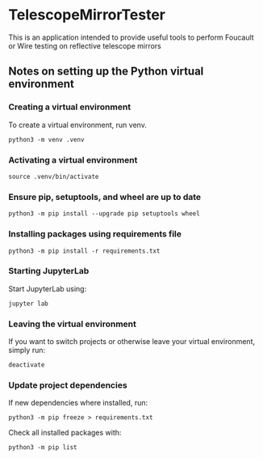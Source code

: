 # TelescopeMirrorTester
This is an application intended to provide useful tools to perform Foucault or Wire testing on reflective telescope mirrors

## Notes on setting up the Python virtual environment

### Creating a virtual environment
To create a virtual environment, run venv.
```
python3 -m venv .venv
```

### Activating a virtual environment
```
source .venv/bin/activate
```

### Ensure pip, setuptools, and wheel are up to date
```
python3 -m pip install --upgrade pip setuptools wheel
```

### Installing packages using requirements file
```
python3 -m pip install -r requirements.txt
```

### Starting JupyterLab
Start JupyterLab using:
```
jupyter lab
```

### Leaving the virtual environment
If you want to switch projects or otherwise leave your virtual environment, simply run:
```
deactivate
```
### Update project dependencies
If new dependencies where installed, run:
```
python3 -m pip freeze > requirements.txt
```

Check all installed packages with:
```
python3 -m pip list
```
